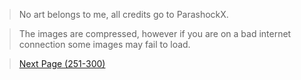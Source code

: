 > No art belongs to me, all credits go to ParashockX.

> The images are compressed, however if you are on a bad internet connection some images may fail to load.



> <a href="https://www.bringbackdislikes.ml/300">Next Page (251-300)</a>
